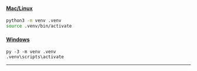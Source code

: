 #### [Mac/Linux](#tab/mac-linux)

```Bash
python3 -m venv .venv
source .venv/bin/activate
```

#### [Windows](#tab/windows)

```Cmd
py -3 -m venv .venv
.venv\scripts\activate
```

---